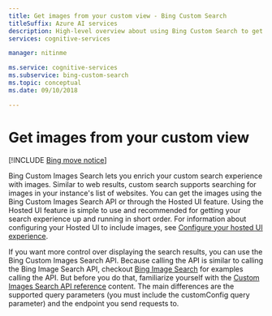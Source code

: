 ```yaml
---
title: Get images from your custom view - Bing Custom Search
titleSuffix: Azure AI services
description: High-level overview about using Bing Custom Search to get images from your custom view of the Web.
services: cognitive-services

manager: nitinme

ms.service: cognitive-services
ms.subservice: bing-custom-search
ms.topic: conceptual
ms.date: 09/10/2018

---
```


# Get images from your custom view

[!INCLUDE [Bing move notice](../bing-web-search/includes/bing-move-notice.md)]

Bing Custom Images Search lets you enrich your custom search experience with images. Similar to web results, custom search supports searching for images in your instance's list of websites. You can get the images using the Bing Custom Images Search API or through the Hosted UI feature. Using the Hosted UI feature is simple to use and recommended for getting your search experience up and running in short order.  For information about configuring your Hosted UI to include images, see [Configure your hosted UI experience](hosted-ui.md).

If you want more control over displaying the search results, you can use the Bing Custom Images Search API. Because calling the API is similar to calling the Bing Image Search API, checkout [Bing Image Search](../bing-image-search/overview.md) for examples calling the API. But before you do that, familiarize yourself with the [Custom Images Search API reference](/rest/api/cognitiveservices-bingsearch/bing-custom-images-api-v7-reference) content. The main differences are the supported query parameters (you must include the customConfig query parameter) and the endpoint you send requests to.

<!--
## Next steps

[Call your custom view](search-your-custom-view.md)
-->
